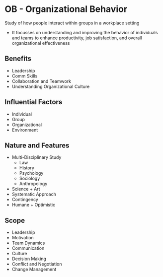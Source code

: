 # OB - Organizational Behavior
Study of how people interact within groups in a workplace setting
- It focusses on understanding and improving the behavior of individuals and teams to enhance productivity, job satisfaction, and overall organizational effectiveness
## Benefits
- Leadership
- Comm Skills
- Collaboration and Teamwork
- Understanding Organizational Culture
## Influential Factors
- Individual
- Group
- Organizational
- Environment
## Nature and Features
- Multi-Disciplinary Study
	- Law
	- History
	- Psychology
	- Sociology
	- Anthropology
- Science + Art
- Systematic Approach
- Contingency
- Humane + Optimistic

## Scope
- Leadership
- Motivation
- Team Dynamics
- Communication
- Culture
- Decision Making
- Conflict and Negotiation
- Change Management